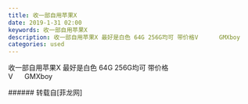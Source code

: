 ```yaml
---
title: 收一部自用苹果X
date: 2019-1-31 02:00
keywords: 收一部自用苹果X
description: 收一部自用苹果X 最好是白色 64G 256G均可 带价格V      GMXboy
categories: used
---
```

<td class="t_f" id="postmessage_2861012">

收一部自用苹果X 最好是白色 64G 256G均可 带价格<br/>
V      GMXboy<br/>
</td>
###### 转载自[菲龙网]